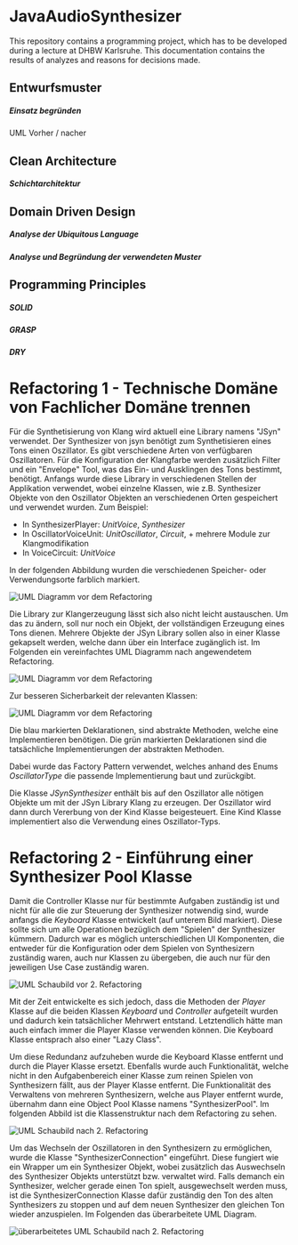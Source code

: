# JavaAudioSynthesizer
This repository contains a programming project, which has to be developed during a lecture at DHBW Karlsruhe. This documentation contains the results of analyzes and reasons for decisions made. 

## Entwurfsmuster

##### Einsatz begründen
UML Vorher / nacher


## Clean Architecture

##### Schichtarchitektur



## Domain Driven Design

##### Analyse der Ubiquitous Language

##### Analyse und Begründung der verwendeten Muster


## Programming Principles 

##### SOLID

##### GRASP

##### DRY


# Refactoring 1 - Technische Domäne von Fachlicher Domäne trennen
Für die Synthetisierung von Klang wird aktuell eine Library namens "JSyn" verwendet. Der Synthesizer von jsyn benötigt zum Synthetisieren eines Tons einen Oszillator. Es gibt verschiedene Arten von verfügbaren Oszillatoren. Für die Konfiguration der Klangfarbe werden zusätzlich Filter und ein "Envelope" Tool, was das Ein- und Ausklingen des Tons bestimmt, benötigt. Anfangs wurde diese Library in verschiedenen Stellen der Applikation verwendet, wobei einzelne Klassen, wie z.B. Synthesizer Objekte von den Oszillator Objekten an verschiedenen Orten gespeichert und verwendet wurden. Zum Beispiel: 

- In SynthesizerPlayer: *UnitVoice*, *Synthesizer*
- In OscillatorVoiceUnit: *UnitOscillator*, *Circuit*, + mehrere Module zur Klangmodifikation
- In VoiceCircuit: *UnitVoice*

In der folgenden Abbildung wurden die verschiedenen Speicher- oder Verwendungsorte farblich markiert. 

![UML Diagramm vor dem Refactoring](./media/Refactoring1-UML-Before.png)

Die Library zur Klangerzeugung lässt sich also nicht leicht austauschen. Um das zu ändern, soll nur noch ein Objekt, der vollständigen Erzeugung eines Tons dienen. Mehrere Objekte der JSyn Library sollen also in einer Klasse gekapselt werden, welche dann über ein Interface zugänglich ist. Im Folgenden ein vereinfachtes UML Diagramm nach angewendetem Refactoring.

![UML Diagramm vor dem Refactoring](./media/Refactoring1-UML-After.png)

Zur besseren Sicherbarkeit der relevanten Klassen: 

![UML Diagramm vor dem Refactoring](./media/Refactoring1-UML-After-Zoomed.png)

Die blau markierten Deklarationen, sind abstrakte Methoden, welche eine Implementieren benötigen. Die grün markierten Deklarationen sind die tatsächliche Implementierungen der abstrakten Methoden. 

Dabei wurde das Factory Pattern verwendet, welches anhand des Enums *OscillatorType* die passende Implementierung baut und zurückgibt. 

Die Klasse *JSynSynthesizer* enthält bis auf den Oszillator alle nötigen Objekte um mit der JSyn Library Klang zu erzeugen. Der Oszillator wird dann durch Vererbung von der Kind Klasse beigesteuert. Eine Kind Klasse implementiert also die Verwendung eines Oszillator-Typs. 

# Refactoring 2 - Einführung einer Synthesizer Pool Klasse
Damit die Controller Klasse nur für bestimmte Aufgaben zuständig ist und nicht für alle die zur Steuerung der Synthesizer notwendig sind, wurde anfangs die *Keyboard* Klasse entwickelt (auf unterem Bild markiert). Diese sollte sich um alle Operationen bezüglich dem "Spielen" der Synthesizer kümmern. Dadurch war es möglich unterschiedlichen UI Komponenten, die entweder für die Konfiguration oder dem Spielen von Synthesizern zuständig waren, auch nur Klassen zu übergeben, die auch nur für den jeweiligen Use Case zuständig waren. 

![UML Schaubild vor 2. Refactoring](./media/Refactoring2-UML-Before.png)

Mit der Zeit entwickelte es sich jedoch, dass die Methoden der *Player* Klasse auf die beiden Klassen *Keyboard* und *Controller* aufgeteilt wurden und dadurch kein tatsächlicher Mehrwert entstand. Letztendlich hätte man auch einfach immer die Player Klasse verwenden können. Die Keyboard Klasse entsprach also einer "Lazy Class". 

Um diese Redundanz aufzuheben wurde die Keyboard Klasse entfernt und durch die Player Klasse ersetzt. Ebenfalls wurde auch Funktionalität, welche nicht in den Aufgabenbereich einer Klasse zum reinen Spielen von Synthesizern fällt, aus der Player Klasse entfernt. Die Funktionalität des Verwaltens von mehreren Synthesizern, welche aus Player entfernt wurde, übernahm dann eine Object Pool Klasse namens "SynthesizerPool". Im folgenden Abbild ist die Klassenstruktur nach dem Refactoring zu sehen. 

![UML Schaubild nach 2. Refactoring](./media/Refactoring2-UML-After.png)

Um das Wechseln der Oszillatoren in den Synthesizern zu ermöglichen, wurde die Klasse "SynthesizerConnection" eingeführt. Diese fungiert wie ein Wrapper um ein Synthesizer Objekt, wobei zusätzlich das Auswechseln des Synthesizer Objekts unterstützt bzw. verwaltet wird. Falls demanch ein Synthesizer, welcher gerade einen Ton spielt, ausgewechselt werden muss, ist die SynthesizerConnection Klasse dafür zuständig den Ton des alten Synthesizers zu stoppen und auf dem neuen Synthesizer den gleichen Ton wieder anzuspielen. Im Folgenden das überarbeitete UML Diagram. 

![überarbeitetes UML Schaubild nach 2. Refactoring](./media/Refactoring2-UML-After2.0.png)
